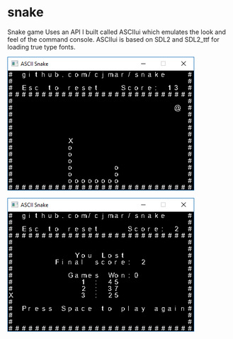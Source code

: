 # snake
Snake game
Uses an API I built called ASCIIui which emulates the look and feel of the command console.
ASCIIui is based on SDL2 and SDL2_ttf for loading true type fonts.

![alt text](https://github.com/cjmar/snake/blob/master/snake/data/snake2.png)

![alt text](https://github.com/cjmar/snake/blob/master/snake/data/snake.png)
